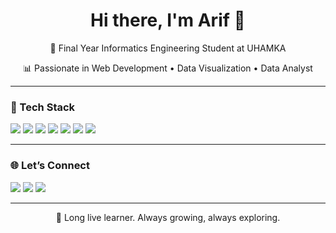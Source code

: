 <h1 align="center">Hi there, I'm Arif 👋</h1>
<p align="center">🌸 Final Year Informatics Engineering Student at UHAMKA</p>
<p align="center">📊 Passionate in Web Development • Data Visualization • Data Analyst</p>

---

### 🔧 Tech Stack

<p align="left">
  <img src="https://img.shields.io/badge/-HTML5-EADFB4?style=for-the-badge&logo=html5&logoColor=black">
  <img src="https://img.shields.io/badge/-CSS3-DBDFFA?style=for-the-badge&logo=css3&logoColor=black">
  <img src="https://img.shields.io/badge/-JavaScript-FFE0AC?style=for-the-badge&logo=javascript&logoColor=black">
  <img src="https://img.shields.io/badge/-React-FCD5CE?style=for-the-badge&logo=react&logoColor=black">
  <img src="https://img.shields.io/badge/-TailwindCSS-C3F0CA?style=for-the-badge&logo=tailwind-css&logoColor=black">
  <img src="https://img.shields.io/badge/-Node.js-CBF1F5?style=for-the-badge&logo=node.js&logoColor=black">
  <img src="https://img.shields.io/badge/-PostgreSQL-F9F3DF?style=for-the-badge&logo=postgresql&logoColor=black">
</p>

---

### 🌐 Let’s Connect
<p align="left">
  <a href="https://www.linkedin.com/in/GENESISASM"><img src="https://img.shields.io/badge/LinkedIn- pastel?style=flat&logo=linkedin&logoColor=black&color=DBDFFA"></a>
  <a href="https://github.com/GENESISASM"><img src="https://img.shields.io/badge/GitHub- pastel?style=flat&logo=github&logoColor=black&color=FFE0AC"></a>
  <a href="https://instagram.com/yourhandle"><img src="https://img.shields.io/badge/Instagram- pastel?style=flat&logo=instagram&logoColor=black&color=FCD5CE"></a>
</p>

---

<sub><center>🧠 Long live learner. Always growing, always exploring.</center></sub>
